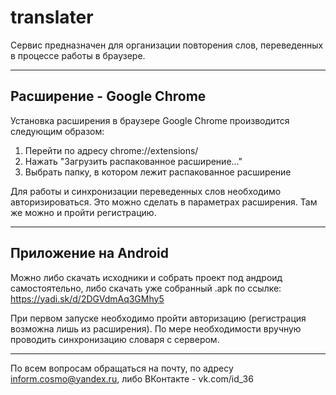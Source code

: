 # translater
Сервис предназначен для организации повторения слов, переведенных в процессе работы в браузере.

-----
Расширение - Google Chrome
-----

Установка расширения в браузере Google Chrome производится следующим образом:
1. Перейти по адресу chrome://extensions/
2. Нажать "Загрузить распакованное расширение..."
3. Выбрать папку, в котором лежит распакованное расширение

Для работы и синхронизации переведенных слов необходимо авторизироваться.
Это можно сделать в параметрах расширения. Там же можно и пройти регистрацию.

-----
Приложение на Android
-----

Можно либо скачать исходники и собрать проект под андроид самостоятельно,
либо скачать уже собранный .apk по ссылке: https://yadi.sk/d/2DGVdmAq3GMhy5

При первом запуске необходимо пройти авторизацию (регистрация возможна лишь из расширения).
По мере необходимости вручную проводить синхронизацию словаря с сервером.


----------
По всем вопросам обращаться на почту, по адресу inform.cosmo@yandex.ru, либо ВКонтакте - vk.com/id_36
